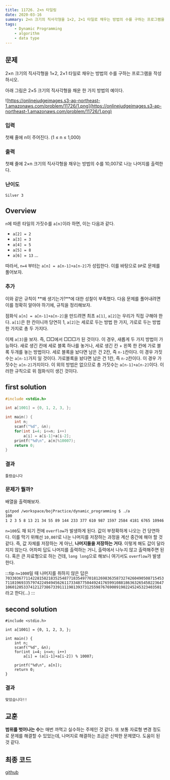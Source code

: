 ```yaml
---
title: 11726. 2×n 타일링
date: 2020-03-16
summary: 2×n 크기의 직사각형을 1×2, 2×1 타일로 채우는 방법의 수를 구하는 프로그램을 작성하시오.
tags:
    - Dynamic Programming
    - algorithm
    - data type
---
```

## 문제

2×n 크기의 직사각형을 1×2, 2×1 타일로 채우는 방법의 수를 구하는 프로그램을 작성하시오.

아래 그림은 2×5 크기의 직사각형을 채운 한 가지 방법의 예이다.

![https://onlinejudgeimages.s3-ap-northeast-1.amazonaws.com/problem/11726/1.png](https://onlinejudgeimages.s3-ap-northeast-1.amazonaws.com/problem/11726/1.png)

### 입력

첫째 줄에 n이 주어진다. (1 ≤ n ≤ 1,000)

### 출력

첫째 줄에 2×n 크기의 직사각형을 채우는 방법의 수를 10,007로 나눈 나머지를 출력한다.

### 난이도

`Silver 3`

## Overview

`n`에 따른 타일의 가짓수를 `a[n]`이라 하면, 이는 다음과 같다.

- `a[2] = 2`
- `a[3] = 3`
- `a[4] = 5`
- `a[5] = 8`
- `a[6] = 13` ...

따라서, `n=4` 부터는 `a[n] = a[n-1]+a[n-2]`가 성립한다. 이를 바탕으로 `DP`로 문제를 풀어보자.

### 추가

이와 같은 규칙이 **왜 생기는가?**에 대한 성찰이 부족했다. 다음 문제를 풀어내려면 이를 정확히 알아야 하기에, 규칙을 정리해보자.

점화식 `a[n] = a[n-1]+a[n-2]`을 만드려면 최초 `a[1]`, `a[2]`는 우리가 직접 구해야 한다. `a[1]`은 한 칸이니까 당연히 1, `a[2]`는 세로로 두는 방법 한 가지, 가로로 두는 방법 한 가지로 총 두 가지다.

이제 `a[3]`을 보자. 즉, □□에서 □□□가 된 것이다. 이 경우, 새롭게 두 가지 방법이 가능하다. 새로 생긴 칸에 세로 블록 하나를 놓거나, 세로 생긴 칸 + 왼쪽 한 칸에 가로 블록 두개를 놓는 방법이다. 세로 블록을 놨다면 남은 건 2칸, 즉 `n-1`칸이다. 이 경우 가짓수는 `a[n-1]`가지 일 것이다. 가로블록을 놨다면 남은 건 1칸, 즉 `n-2`칸이다. 이 경우 가짓수는 `a[n-2]`가지이다. 이 외의 방법은 없으므로 총 가짓수는 `a[n-1]+a[n-2]`이다. 이러한 규칙으로 위 점화식이 생긴 것이다.

## first solution
```cpp
#include <stdio.h>

int a[1001] = {0, 1, 2, 3, };

int main() {
    int n;
    scanf("%d", &n);
    for(int i=4; i<=n; i++)
        a[i] = a[i-1]+a[i-2];
    printf("%d\n", a[n]%10007);
    return 0;
}
```

### 결과

`틀렸습니다`

### 문제가 뭘까?

배열을 출력해보자.
```sh
gitpod /workspace/bojPractice/dynamic_programming $ ./a
100
1 2 3 5 8 13 21 34 55 89 144 233 377 610 987 1597 2584 4181 6765 10946 17711 28657 46368 75025 121393 196418 317811 514229 832040 1346269 2178309 3524578 5702887 9227465 14930352 24157817 39088169 63245986 102334155 165580141 267914296 433494437 701408733 1134903170 1836311903 -1323752223 ...
```
`n=100`도 채 되기 전에 `overflow`가 발생하게 된다. 값이 부정확하게 나오는 건 당연하다. 이를 막기 위해선 `10,007`로 나눈 나머지를 저장하는 과정을 계산 중간에 해야 할 것 같다. 즉, 값 자체를 저장하는 게 아닌, **나머지들을 저장하는 거다**. 이렇게 해도 값이 달라지지 않는다. 어차피 답도 나머지를 출력하는 거니, 출력에서 나누지 않고 출력해주면 된다. 혹은 큰 자료형으로 하는 건데, `long long`으로 해보니 여기서도 `overflow`가 발생한다.

:::tip
`n=1000`일 때 나머지를 취하지 않은 답은 `70330367711422815821835254877183549770181269836358732742604905087154537118196933579742249494562611733487750449241765991088186363265450223647106012053374121273867339111198139373125598767690091902245245323403501`라고 한다(...)
:::

## second solution
```cpp{9,11}
#include <stdio.h>

int a[1001] = {0, 1, 2, 3, };

int main() {
    int n;
    scanf("%d", &n);
    for(int i=4; i<=n; i++)
        a[i] = (a[i-1]+a[i-2]) % 10007;

    printf("%d\n", a[n]);
    return 0;
}
```

### 결과

`맞았습니다!!`

## 교훈

**범위를 벗어나는 수**는 매번 까먹고 실수하는 주제인 것 같다. 또 보통 자료형 변경 정도로 문제를 해결할 수 있었는데, 나머지로 해결하는 조금은 신박한 문제였다. 도움이 된 것 같다.

## 최종 코드

[github](https://github.com/shinjawkwang/bojPractice/blob/master/dynamic_programming/11726.cpp)
